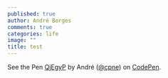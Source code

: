 ```yaml
---
published: true
author: André Borges
comments: true
categories: life
image: ""
title: test
---
```



<p data-height="134" data-theme-id="19116" data-slug-hash="QjEgyP" data-default-tab="result" data-user="cpne" class='codepen'>See the Pen <a href='http://codepen.io/cpne/pen/QjEgyP/'>QjEgyP</a> by André (<a href='http://codepen.io/cpne'>@cpne</a>) on <a href='http://codepen.io'>CodePen</a>.</p>
<script async src="//assets.codepen.io/assets/embed/ei.js"></script>

